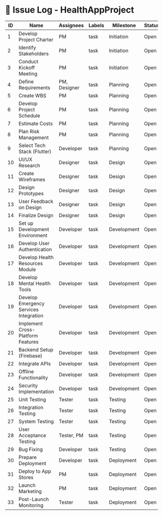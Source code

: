 # 🐞 Issue Log - HealthAppProject

| ID | Name                               | Assignees        | Labels | Milestone   | Status | Notes |
|----|------------------------------------|------------------|--------|-------------|--------|-------|
| 1  | Develop Project Charter            | PM               | task   | Initiation  | Open   |       |
| 2  | Identify Stakeholders              | PM               | task   | Initiation  | Open   |       |
| 3  | Conduct Kickoff Meeting            | PM               | task   | Initiation  | Open   |       |
| 4  | Define Requirements                | PM, Designer     | task   | Planning    | Open   |       |
| 5  | Create WBS                         | PM               | task   | Planning    | Open   |       |
| 6  | Develop Project Schedule           | PM               | task   | Planning    | Open   |       |
| 7  | Estimate Costs                     | PM               | task   | Planning    | Open   |       |
| 8  | Plan Risk Management               | PM               | task   | Planning    | Open   |       |
| 9  | Select Tech Stack (Flutter)        | Developer        | task   | Planning    | Open   |       |
| 10 | UI/UX Research                     | Designer         | task   | Design      | Open   |       |
| 11 | Create Wireframes                  | Designer         | task   | Design      | Open   |       |
| 12 | Design Prototypes                  | Designer         | task   | Design      | Open   |       |
| 13 | User Feedback on Design            | Designer         | task   | Design      | Open   |       |
| 14 | Finalize Design                    | Designer         | task   | Design      | Open   |       |
| 15 | Set up Development Environment     | Developer        | task   | Development | Open   |       |
| 16 | Develop User Authentication        | Developer        | task   | Development | Open   |       |
| 17 | Develop Health Resources Module    | Developer        | task   | Development | Open   |       |
| 18 | Develop Mental Health Tools        | Developer        | task   | Development | Open   |       |
| 19 | Develop Emergency Services Integration | Developer    | task   | Development | Open   |       |
| 20 | Implement Cross-Platform Features  | Developer        | task   | Development | Open   |       |
| 21 | Backend Setup (Firebase)           | Developer        | task   | Development | Open   |       |
| 22 | Integrate APIs                     | Developer        | task   | Development | Open   |       |
| 23 | Offline Functionality              | Developer        | task   | Development | Open   |       |
| 24 | Security Implementation            | Developer        | task   | Development | Open   |       |
| 25 | Unit Testing                       | Tester           | task   | Testing     | Open   |       |
| 26 | Integration Testing                | Tester           | task   | Testing     | Open   |       |
| 27 | System Testing                     | Tester           | task   | Testing     | Open   |       |
| 28 | User Acceptance Testing            | Tester, PM       | task   | Testing     | Open   |       |
| 29 | Bug Fixing                         | Developer        | task   | Testing     | Open   |       |
| 30 | Prepare Deployment                 | Developer        | task   | Deployment  | Open   |       |
| 31 | Deploy to App Stores               | PM               | task   | Deployment  | Open   |       |
| 32 | Launch Marketing                   | PM               | task   | Deployment  | Open   |       |
| 33 | Post-Launch Monitoring             | Tester           | task   | Deployment  | Open   |       |
